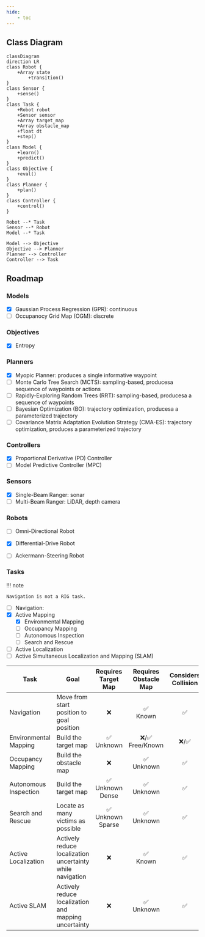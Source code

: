 ```yaml
---
hide:
    - toc
---
```


## Class Diagram

``` mermaid
classDiagram
direction LR
class Robot {
    +Array state
        +transition()
}
class Sensor {
    +sense()
}
class Task {
    +Robot robot
    +Sensor sensor
    +Array target_map
    +Array obstacle_map
    +float dt
    +step()
}
class Model {
    +learn()
    +predict()
}
class Objective {
    +eval()
}
class Planner {
    +plan()
}
class Controller {
    +control()
}

Robot --* Task
Sensor --* Robot
Model --* Task

Model --> Objective
Objective --> Planner
Planner --> Controller
Controller --> Task
```

## Roadmap

### Models

- [x] Gaussian Process Regression (GPR): continuous
- [ ] Occupanocy Grid Map (OGM): discrete

### Objectives

- [x] Entropy

### Planners

- [x] Myopic Planner: produces a single informative waypoint
- [ ] Monte Carlo Tree Search (MCTS): sampling-based, producesa sequence of waypoints or actions
- [ ] Rapidly-Exploring Random Trees (RRT): sampling-based, producesa a sequence of waypoints
- [ ] Bayesian Optimization (BO): trajectory optimization, producesa a parameterized trajectory
- [ ] Covariance Matrix Adaptation Evolution Strategy (CMA-ES): trajectory optimization, produces a parameterized trajectory

### Controllers

- [x] Proportional Derivative (PD) Controller
- [ ] Model Predictive Controller (MPC)

### Sensors

- [x] Single-Beam Ranger: sonar
- [ ] Multi-Beam Ranger: LiDAR, depth camera

### Robots

- [ ] Omni-Directional Robot
- [x] Differential-Drive Robot
- [ ] Ackermann-Steering Robot


### Tasks

!!! note

    Navigation is not a RIG task.

- [ ] Navigation:
- [x] Active Mapping
    - [x] Environmental Mapping
    - [ ] Occupancy Mapping
    - [ ] Autonomous Inspection
    - [ ] Search and Rescue
- [ ] Active Localization
- [ ] Active Simultaneous Localization and Mapping (SLAM)

| Task | Goal | Requires Target Map | Requires Obstacle Map | Considers Collision | Localization Algorithm | Mapping Algorithm |
| ---- | ---- | :-----------------: | :-------------------: | :-----------------: | :--------------------: | :---------------: |
| Navigation | Move from start position to goal position | ❌ | ✅ </br> Known | ✅ | ❌ | ❌ |
| Environmental Mapping | Build the target map | ✅ </br> Unknown | ❌/✅ <br/> Free/Known | ❌/✅ | ❌ | ✅ |
| Occupancy Mapping | Build the obstacle map | ❌ | ✅ </br> Unknown | ✅ | ❌ | ✅ |
| Autonomous Inspection | Build the target map | ✅ </br> Unknown </br> Dense  | ✅ </br> Unknown | ✅ | ❌ | ✅ |
| Search and Rescue | Locate as many victims as possible | ✅ </br> Unknown </br> Sparse | ✅ </br> Unknown | ✅ | ❌ | ✅ |
| Active Localization | Actively reduce localization uncertainty while navigation | ❌ | ✅ </br> Known | ✅ | ✅ | ❌ |
| Active SLAM | Actively reduce localization and mapping uncertainty | ❌ | ✅ </br> Unknown | ✅ | ✅ | ✅ |
